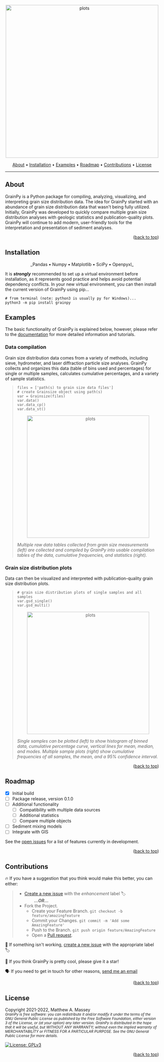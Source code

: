 <p align="center">
<img alt="plots" src="https://i.imgur.com/6T1gtg7.png" height="500" /></p>
</p>
      
<p align="center">
  <a href="#about">About</a> •
  <a href="#installation">Installation</a> •
  <a href="#examples">Examples</a> •
  <a href="#roadmap">Roadmap</a> •
  <a href="#contributions">Contributions</a> •
  <a href="#license">License</a>
</p>

---

## About
GrainPy is a Python package for compiling, analyzing, visualizing, and interpreting grain size distribution data. The idea for GrainPy started with an abundance of grain size distribution data that wasn't being fully utilized. Initially, GrainPy was developed to quickly compare multiple grain size distribution analyses with geologic statistics and publication-quality plots. GrainPy will continue to add modern, user-friendly tools for the interpretation and presentation of sediment analyses.
      
<p align="right">(<a href="#top">back to top</a>)</p>


## Installation
<p align="center">
  _Pandas •
  Numpy •
  Matplotlib •
  SciPy •
  Openpyxl_
</p>

It is ***strongly*** recommended to set up a virtual environment before installation, as it represents good practice and helps avoid potential dependency conflicts. In your new virtual environment, you can then install the current version of GrainPy using pip...
```
# from terminal (note: python3 is usually py for Windows)...
python3 -m pip install grainpy
```

## Examples
The basic functionality of GrainPy is explained below, however, please refer to the [documentation](https://example.com) for more detailed information and tutorials.

### Data compilation
Grain size distribution data comes from a variety of methods, including sieve, hydrometer, and laser diffraction particle size analyses. GrainPy collects and organizes this data (table of bins used and percentages) for single or multiple samples, calculates cumulative percentages, and a variety of sample statistics.
>
> ```
> files = ['path(s) to grain size data files']
> # create Grainsize object using path(s)
> var = Grainsize(files)
> var.data()
> var.data_cp()
> var.data_st()
> ```
> <p align="center">
>  <img alt="plots" src="https://i.imgur.com/XtCbxh2.png" height="400" /></p>
> </p>
> 
> _Multiple raw data tables collected from grain size measurements (left) are collected and compiled by GrainPy into usable compilation tables of the data, cumulative frequencies, and statistics (right)._

### Grain size distribution plots
Data can then be visualized and interpreted with publication-quality grain size distribution plots.
>
> ```
> # grain size distribution plots of single samples and all samples
> var.gsd_single()
> var.gsd_multi()
> ```
> <p align="center">
>  <img alt="plots" src="https://i.imgur.com/ZFmjpiz.png" height="400" /></p>
> </p>
> 
> _Single samples can be plotted (left) to show histogram of binned data, cumulative percentage curve, vertical lines for mean, median, and modes. Multiple sample plots (right) show cumulative frequencies of all samples, the mean, and a 95% confidence interval._

<p align="right">(<a href="#top">back to top</a>)</p>



## Roadmap
- [x] Initial build
- [ ] Package release, version 0.1.0
- [ ] Additional functionality
     - [ ] Compatibility with multiple data sources
     - [ ] Additional statistics
     - [ ] Compare multiple objects
- [ ] Sediment mixing models
- [ ] Integrate with GIS

See the [open issues](https://github.com/masseygeo/GrainPy/issues) for a list of features currently in development.

<p align="right">(<a href="#top">back to top</a>)</p>




## Contributions
🔥 If you have a suggestion that you think would make this better, you can either:
>- [Create a new issue](https://github.com/masseygeo/GrainPy/issues/new) with the _enhancement_ label 🏷️\
>&nbsp;&nbsp;&nbsp;&nbsp;&nbsp;&nbsp;&nbsp;&nbsp;***...OR...***
>- Fork the Project.
>     - Create your Feature Branch. `git checkout -b feature/amazingfeature`
>     - Commit your Changes. `git commit -m 'Add some AmazingFeature'`
>     - Push to the Branch. `git push origin feature/AmazingFeature`
>     - Open a [Pull request](https://github.com/masseygeo/GrainPy/pulls).

🐛 If something isn't working, [create a new issue](https://github.com/masseygeo/GrainPy/issues/new) with the appropriate label 🏷️

🌟 If you think GrainPy is pretty cool, please give it a star!

🗣️ If you need to get in touch for other reasons, [send me an email](mamass1@g.uky.edu)

<p align="right">(<a href="#top">back to top</a>)</p>



## License
Copyright 2021-2022, Matthew A. Massey\
<sub>_GrainPy is free software: you can redistribute it and/or modify it under the terms 
of the GNU General Public License as published by the Free Software Foundation, 
either version 3 of the License, or (at your option) any later version. GrainPy is 
distributed in the hope that it will be useful, but WITHOUT ANY WARRANTY; without 
even the implied warranty of MERCHANTABILITY or FITNESS FOR A PARTICULAR PURPOSE. See the GNU General Public License for more details._

[![License: GPLv3](https://img.shields.io/badge/GrainPy%20license-GNUv3-lightgrey)](https://github.com/masseygeo/GrainPy/blob/main/LICENSE)

<p align="right">(<a href="#top">back to top</a>)</p>
